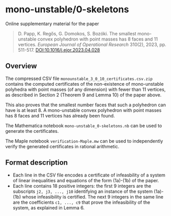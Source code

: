 # mono-unstable/0-skeletons

Online supplementary material for the paper
> D. Papp, K. Regős, G. Domokos, S. Bozóki. The smallest mono-unstable convex polyhedron with point masses has 8 faces and 11 vertices. *European Journal of Operational Research* 310(2), 2023, pp. 511-517. [DOI:10.1016/j.ejor.2023.04.028](https://doi.org/10.1016/j.ejor.2023.04.028)

## Overview
The compressed CSV file `monounstable_3_0_10_certificates.csv.zip` contains the computed certificates of the non-existence of mono-unstable polyhedra with point masses (of any dimension) with fewer than 11 vertices, as described in Section 2 (Theorem 9 and Lemma 10) of the paper above.

This also proves that the smallest number faces that such a polyhedron can have is at least 8. A mono-unstable convex polyhedron with point masses has 8 faces and 11 vertices has already been found.

The Mathematica notebook `mono-unstable_0-skeletons.nb` can be used to generate the certificates.

The Maple notebook `verification-Maple.mw` can be used to independently verify the generated certificates in rational arithmetic.

## Format description
* Each line in the CSV file encodes a certificate of infeasbility of a system of linear inequalities and equations of the form (1a)-(1b) of the paper.
* Each line contains 18 positive integers: the first 9 integers are the subscripts `j2, j3, ..., j10` identifying an instance of the system (1a)-(1b) whose infeasibility is certified. The next 9 integers in the same line are the coefficients `c1, ..., c9` that prove the infeasibility of the system, as explained in Lemma 6.
